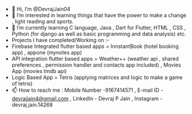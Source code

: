 - 👋 Hi, I’m @DevrajJain04
- 👀 I’m interested in learning things that have the power to make a change , light reading and sports.
- 🌱 I’m currently learning C language, Java , Dart for Flutter, HTML , CSS , Python (for django as well as basic programming and data analysis) etc.
- Projects I have completed/Working on :-
-   Firebase Integrated flutter based apps = InnstantBook (hotel booking app) , appone (mynotes app)
-    API integration flutter based apps = Weather++ (weather api , shared preferences , permission handler and contacts app included)  , Movies App (movies tmdb api)
-    Logic Based App = Tetris (applying matrices and logic to make a game of tetris)
- 📫 How to reach me : Mobile Number -9167414571  , E-mail ID - devrajjain4@gmail.com , LinkedIn - Devraj P Jain , Instagram - devraj.jain.14268

<!---
DevrajJain04/DevrajJain04 is a ✨ special ✨ repository because its `README.md` (this file) appears on your GitHub profile.
You can click the Preview link to take a look at your changes.
--->
